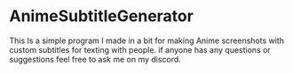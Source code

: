 # AnimeSubtitleGenerator

This Is a simple program I made in a bit for making Anime screenshots with custom subtitles for texting with people.
if anyone has any questions or suggestions feel free to ask me on my discord.
